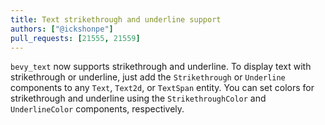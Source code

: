 ```yaml
---
title: Text strikethrough and underline support
authors: ["@ickshonpe"]
pull_requests: [21555, 21559]
---
```


`bevy_text` now supports strikethrough and underline. To display text with strikethrough or underline, just add the `Strikethrough` or `Underline` components to any `Text`, `Text2d`, or `TextSpan` entity. You can set colors for strikethrough and underline using the `StrikethroughColor` and `UnderlineColor` components, respectively.

